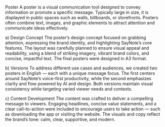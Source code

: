 Poster
A poster is a visual communication tool designed to convey information or promote a specific message. Typically large in size, it is displayed in public spaces such as walls, billboards, or storefronts. Posters often combine text, images, and graphic elements to attract attention and communicate ideas effectively.

a) Design Concept
The poster’s design concept focused on grabbing attention, expressing the brand identity, and highlighting SayNote’s core features. The layout was carefully planned to ensure visual appeal and readability, using a blend of striking imagery, vibrant brand colors, and concise, impactful text. The final posters were designed in A3 format.

b) Versions
To address different use cases and audiences, we created two posters in English — each with a unique message focus. The first centers around SayNote’s voice-first productivity, while the second emphasizes clarity and flow powered by AI and design. Both versions maintain visual consistency while targeting varied viewer needs and contexts.

c) Content Development
The content was crafted to deliver a compelling message to viewers. Engaging headlines, concise value statements, and a clear call-to-action were included to encourage users to take action — such as downloading the app or visiting the website. The visuals and copy reflect the brand’s tone: calm, clear, supportive, and modern.

